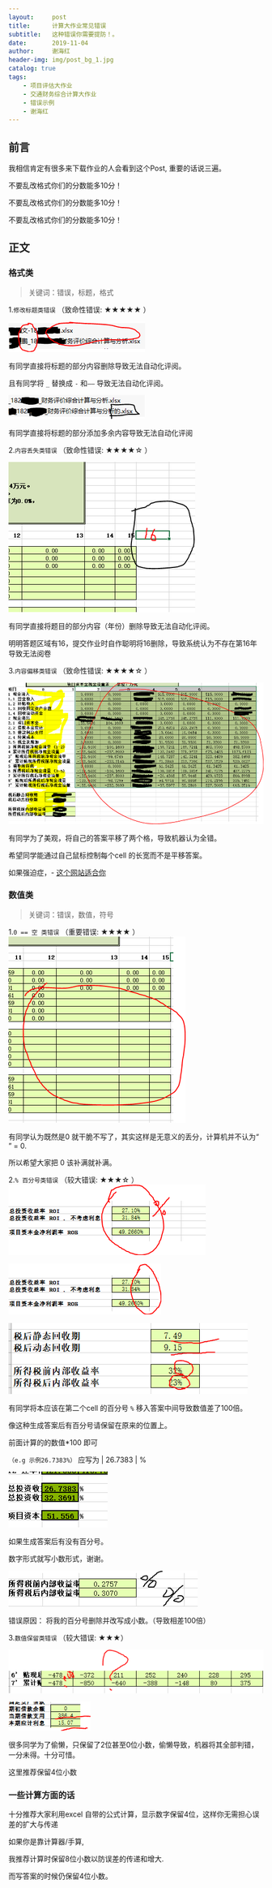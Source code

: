 ```yaml
---
layout:     post
title:      计算大作业常见错误
subtitle:   这种错误你需要提防！。
date:       2019-11-04
author:     谢海红
header-img: img/post_bg_1.jpg
catalog: true
tags:
    - 项目评估大作业
    - 交通财务综合计算大作业
    - 错误示例
    - 谢海红
---
```


## 前言

我相信肯定有很多来下载作业的人会看到这个Post, 重要的话说三遍。

不要乱改格式你们的分数能多10分！

不要乱改格式你们的分数能多10分！

不要乱改格式你们的分数能多10分！


## 正文
### 格式类
>关键词：错误，标题，格式


1.`修改标题类错误` （致命性错误: ★★★★★ ）

![image](https://github.com/bjtuxiehh/bjtuxiehh.github.io/raw/master/img/HWerror/E1.PNG)


有同学直接将标题的部分内容删除导致无法自动化评阅。


且有同学将 `_` 替换成 `-` 和`——`  导致无法自动化评阅。


![image](https://github.com/bjtuxiehh/bjtuxiehh.github.io/raw/master/img/HWerror/E2.PNG)


有同学直接将标题的部分添加多余内容导致无法自动化评阅


2.`内容丢失类错误` （致命性错误: ★★★★☆ ）

![image](https://github.com/bjtuxiehh/bjtuxiehh.github.io/raw/master/img/HWerror/E4.PNG)


有同学直接将题目的部分内容（年份）删除导致无法自动化评阅。

明明答题区域有16，提交作业时自作聪明将16删除，导致系统认为不存在第16年导致无法阅卷

3.`内容偏移类错误` （致命性错误: ★★★★☆ ）


![image](https://github.com/bjtuxiehh/bjtuxiehh.github.io/raw/master/img/HWerror/E8.PNG)


有同学为了美观，将自己的答案平移了两个格，导致机器认为全错。

希望同学能通过自己鼠标控制每个cell 的长宽而不是平移答案。 

如果强迫症，- [这个网站适合你](https://support.office.com/zh-cn/article/%E6%9B%B4%E6%94%B9%E5%88%97%E5%AE%BD%E5%92%8C%E8%A1%8C%E9%AB%98-72f5e3cc-994d-43e8-ae58-9774a0905f46)

### 数值类
>关键词：错误，数值，符号


1.`0 == 空 类错误` （重要错误: ★★★★ ）
![image](https://github.com/bjtuxiehh/bjtuxiehh.github.io/raw/master/img/HWerror/E7.PNG)


有同学认为既然是0 就干脆不写了，其实这样是无意义的丢分，计算机并不认为“ ” = 0.

所以希望大家把 0 该补满就补满。

2.`% 百分号类错误` （较大错误: ★★★☆ ）
![image](https://github.com/bjtuxiehh/bjtuxiehh.github.io/raw/master/img/HWerror/E3.PNG)


![image](https://github.com/bjtuxiehh/bjtuxiehh.github.io/raw/master/img/HWerror/E6.PNG)


![image](https://github.com/bjtuxiehh/bjtuxiehh.github.io/raw/master/img/HWerror/E5.PNG)


有同学将本应该在第二个cell 的百分号 ` % ` 移入答案中间导致数值差了100倍。

像这种生成答案后有百分号请保留在原来的位置上。

前面计算的的数值*100 即可

`（e.g 示例26.7383%）` 应写为 | 26.7383 | %


![image](https://github.com/bjtuxiehh/bjtuxiehh.github.io/raw/master/img/HWerror/E12.PNG)


如果生成答案后有没有百分号。

数字形式就写小数形式，谢谢。


![image](https://github.com/bjtuxiehh/bjtuxiehh.github.io/raw/master/img/HWerror/E9.PNG)


错误原因： 将我的百分号删除并改写成小数。（导致相差100倍）


3.`数值保留类错误` （较大错误: ★★★）

![image](https://github.com/bjtuxiehh/bjtuxiehh.github.io/raw/master/img/HWerror/E10.PNG)


![image](https://github.com/bjtuxiehh/bjtuxiehh.github.io/raw/master/img/HWerror/E11.PNG)


很多同学为了偷懒，只保留了2位甚至0位小数，偷懒导致，机器将其全部判错，一分未得。十分可惜。

这里推荐保留4位小数

### 一些计算方面的话
十分推荐大家利用excel 自带的公式计算，显示数字保留4位，这样你无需担心误差的扩大与传递

如果你是靠计算器/手算,

我推荐计算时保留8位小数以防误差的传递和增大.

而写答案的时候仍保留4位小数。 






